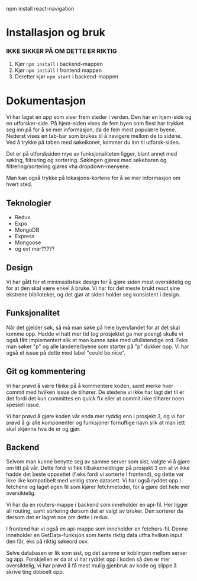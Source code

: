 npm install react-navigation

# Installasjon og bruk
### IKKE SIKKER PÅ OM DETTE ER RIKTIG
1. Kjør `npm install` i backend-mappen
2. Kjør `npm install` i frontend mappen
3. Deretter kjør `npm start` i backend-mappen


# Dokumentasjon

Vi har laget en app som viser frem steder i verden. Den har en hjem-side og en utforsker-side. På hjem-siden vises de fem byen som flest har trykket seg inn på for å se mer informasjon, da de fem mest populære byene. Nederst vises en tab-bar som brukes til å navigere mellom de to sidene. Ved å trykke på taben med søkeikonet, kommer du inn til utforsk-siden.

Det er på utforsksiden mye av funksjonaliteten ligger, blant annet med søking, filtrering og sortering. Søkingen gjøres med søkebaren og filtrering/sortering gjøres vha dropdown-menyene. 

Man kan også trykke på lokasjons-kortene for å se mer informasjon om hvert sted. 

## Teknologier

* Redux
* Expo
* MongoDB
* Express
* Mongoose 
* og evt mer?????

## Design
Vi har gått for et minimaslistisk design for å gjøre siden mest oversiktelig og for at den skal være enkel å bruke. Vi har for det meste brukt react sine ekstrene biblioteker, og det gjør at siden holder seg konsistent i design. 

## Funksjonalitet

Når det gjelder søk, så må man søke på hele byen/landet for at det skal komme opp. 
Hadde vi hatt mer tid (og prosjektet ga mer poeng) skulle vi også fått implementert slik at man kunne søke med ufullstendige ord. 
Feks man søker "p" og alle landene/byene som starter på "p" dukker opp. Vi har også et issue på dette med label "could be nice". 


## Git og kommentering
Vi har prøvd å være flinke på å kommentere koden, samt merke hver commit med hvilken issue de tilhører. De stedene vi ikke har lagt det til er det fordi det kun committes en quick fix eller at commit ikke tilhører noen spesiell issue. 

Vi har prøvd å gjøre koden vår enda mer ryddig enn i prosjekt 3, og vi har prøvd å gi alle komponenter og funksjoner fornuftige navn slik at man lett skal skjønne hva de er og gjør.

## Backend
Selvom man kunne benytte seg av samme server som sist, valgte vi å gjøre om litt på vår. Dette fordi vi fikk tilbakemeldinger på prosjekt 3 om at vi ikke hadde det beste oppsettet (f.eks fordi vi sorterte i frontend), og dette var ikke like kompatibelt med veldig store datasett. Vi har også ryddet opp i fetchene og laget egen fil som kjører fetchmetoder, for å gjøre det hele mer oversiktelig. 

Vi har da en routers-mappe i backend som inneholder en api-fil. Her ligger all routing, samt sortering dersom det er valgt av bruker. Den sorterer da dersom det er lagret noe om dette i redux. 

I frontend har vi også en api-mappe som inneholder en fetchers-fil. Denne inneholder en GetData-funksjon som hente riktig data utfra hvilken input den får, eks på riktig søkeord osv. 

Selve databasen er lik som sist, og det samme er koblingen mellom server og app. Forskjellen er da at vi har ryddet opp i koden så den er mer oversiktelig, vi har prøvd å få mest mulig gjenbruk av kode og slippe å skrive ting dobbelt opp. 

